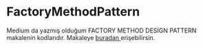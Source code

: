# FactoryMethodPattern
Medium da yazmış olduğum FACTORY METHOD DESİGN PATTERN makalenin kodlarıdır.
Makaleye  <a href="https://medium.com/@alifurkangokce/factory-method-desi%CC%87gn-pattern-dd5e33e42843" target="_blank">buradan </a> erişebilirsin.
